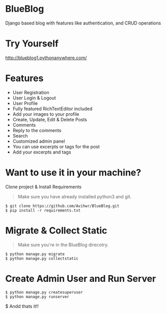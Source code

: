 # BlueBlog
Django based blog with features like authentication, and CRUD operations

# Try Yourself
http://blueblog1.pythonanywhere.com/

# Features
* User Registration
* User Login & Logout
* User Profile
* Fully featured RichTextEditor included
* Add your images to your profile
* Create, Update, Edit & Delete Posts
* Comments
* Reply to the comments
* Search
* Customized admin panel
* You can use excerpts or tags for the post
* Add your excerpts and tags


# Want to use it in your machine?

Clone project & Install Requirements

> Make sure you have already installed python3 and git.

```
$ git clone https://github.com/Avihwr/BlueBlog.git
$ pip install -r requirements.txt
```

# Migrate & Collect Static

> Make sure you're in the BlueBlog direcotry.
```
$ python manage.py migrate
$ python manage.py collectstatic
```
# Create Admin User and Run Server

```
$ python manage.py createsuperuser
$ python manage.py runserver
```

$ Andd thats it!!



